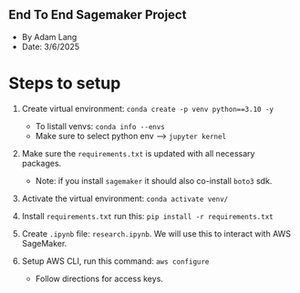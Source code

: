 ## End To End Sagemaker Project
* By Adam Lang
* Date: 3/6/2025

# Steps to setup
1. Create virtual environment: `conda create -p venv python==3.10 -y`
    * To listall venvs: `conda info --envs`
    * Make sure to select python env --> `jupyter kernel`
2. Make sure the `requirements.txt` is updated with all necessary packages.
    * Note: if you install `sagemaker` it should also co-install `boto3` sdk.

3. Activate the virtual environment: `conda activate venv/`

4. Install `requirements.txt` run this: `pip install -r requirements.txt`

5. Create `.ipynb` file: `research.ipynb`. We will use this to interact with AWS SageMaker.

6. Setup AWS CLI, run this command: `aws configure`
    * Follow directions for access keys.